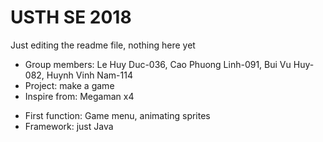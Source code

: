 # USTH SE 2018 
Just editing the readme file, nothing here yet

- Group members: Le Huy Duc-036, Cao Phuong Linh-091, Bui Vu Huy-082, Huynh Vinh Nam-114
- Project: make a game
- Inspire from: Megaman x4
+ First function: Game menu, animating sprites
+ Framework: just Java
